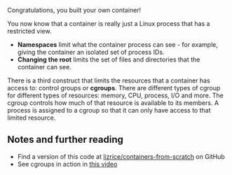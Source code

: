 Congratulations, you built your own container!

You now know that a container is really just a Linux process that has a restricted view.

* **Namespaces** limit what the container process can see - for example, giving the container an isolated set of process IDs. 
* **Changing the root** limits the set of files and directories that the container can see.

There is a third construct that limits the resources that a container has access to: control groups or **cgroups**. There are different types of cgroup for different types of resources: memory, CPU, process, I/O and more. The cgroup controls how much of that resource is available to its members. A process is assigned to a cgroup so that it can only have access to that limited resource.

## Notes and further reading

* Find a version of this code at [lizrice/containers-from-scratch](https://github.com/lizrice/containers-from-scratch) on GitHub
* See cgroups in action in [this video](https://youtu.be/MHv6cWjvQjM?t=1322)
